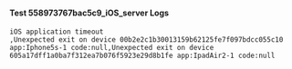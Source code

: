 #### Test 558973767bac5c9_iOS_server Logs


```
iOS application timeout
,Unexpected exit on device 00b2e2c1b30013159b62125fe7f097bdcc055c10 app:Iphone5s-1 code:null,Unexpected exit on device 605a17dff1a0ba7f312ea7b076f5923e29d8b1fe app:IpadAir2-1 code:null
```

